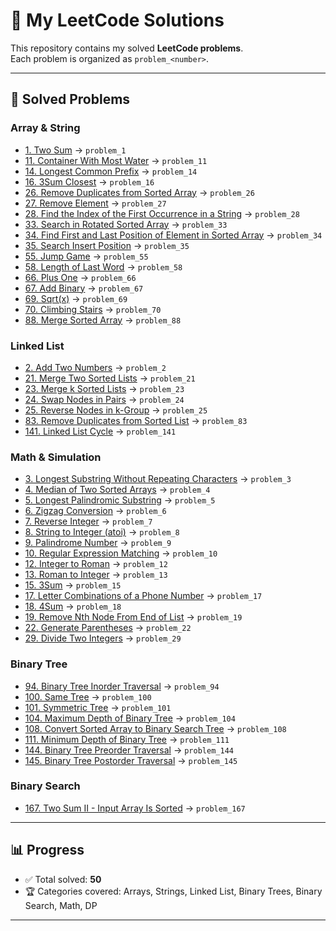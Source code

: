 # 🚀 My LeetCode Solutions

This repository contains my solved **LeetCode problems**.  
Each problem is organized as `problem_<number>`.

---

## 📌 Solved Problems

### Array & String
- [1. Two Sum](https://leetcode.com/problems/two-sum/) → `problem_1`
- [11. Container With Most Water](https://leetcode.com/problems/container-with-most-water/) → `problem_11`
- [14. Longest Common Prefix](https://leetcode.com/problems/longest-common-prefix/) → `problem_14`
- [16. 3Sum Closest](https://leetcode.com/problems/3sum-closest/) → `problem_16`
- [26. Remove Duplicates from Sorted Array](https://leetcode.com/problems/remove-duplicates-from-sorted-array/) → `problem_26`
- [27. Remove Element](https://leetcode.com/problems/remove-element/) → `problem_27`
- [28. Find the Index of the First Occurrence in a String](https://leetcode.com/problems/find-the-index-of-the-first-occurrence-in-a-string/) → `problem_28`
- [33. Search in Rotated Sorted Array](https://leetcode.com/problems/search-in-rotated-sorted-array/) → `problem_33`
- [34. Find First and Last Position of Element in Sorted Array](https://leetcode.com/problems/find-first-and-last-position-of-element-in-sorted-array/) → `problem_34`
- [35. Search Insert Position](https://leetcode.com/problems/search-insert-position/) → `problem_35`
- [55. Jump Game](https://leetcode.com/problems/jump-game/) → `problem_55`
- [58. Length of Last Word](https://leetcode.com/problems/length-of-last-word/) → `problem_58`
- [66. Plus One](https://leetcode.com/problems/plus-one/) → `problem_66`
- [67. Add Binary](https://leetcode.com/problems/add-binary/) → `problem_67`
- [69. Sqrt(x)](https://leetcode.com/problems/sqrtx/) → `problem_69`
- [70. Climbing Stairs](https://leetcode.com/problems/climbing-stairs/) → `problem_70`
- [88. Merge Sorted Array](https://leetcode.com/problems/merge-sorted-array/) → `problem_88`

### Linked List
- [2. Add Two Numbers](https://leetcode.com/problems/add-two-numbers/) → `problem_2`
- [21. Merge Two Sorted Lists](https://leetcode.com/problems/merge-two-sorted-lists/) → `problem_21`
- [23. Merge k Sorted Lists](https://leetcode.com/problems/merge-k-sorted-lists/) → `problem_23`
- [24. Swap Nodes in Pairs](https://leetcode.com/problems/swap-nodes-in-pairs/) → `problem_24`
- [25. Reverse Nodes in k-Group](https://leetcode.com/problems/reverse-nodes-in-k-group/) → `problem_25`
- [83. Remove Duplicates from Sorted List](https://leetcode.com/problems/remove-duplicates-from-sorted-list/) → `problem_83`
- [141. Linked List Cycle](https://leetcode.com/problems/linked-list-cycle/) → `problem_141`

### Math & Simulation
- [3. Longest Substring Without Repeating Characters](https://leetcode.com/problems/longest-substring-without-repeating-characters/) → `problem_3`
- [4. Median of Two Sorted Arrays](https://leetcode.com/problems/median-of-two-sorted-arrays/) → `problem_4`
- [5. Longest Palindromic Substring](https://leetcode.com/problems/longest-palindromic-substring/) → `problem_5`
- [6. Zigzag Conversion](https://leetcode.com/problems/zigzag-conversion/) → `problem_6`
- [7. Reverse Integer](https://leetcode.com/problems/reverse-integer/) → `problem_7`
- [8. String to Integer (atoi)](https://leetcode.com/problems/string-to-integer-atoi/) → `problem_8`
- [9. Palindrome Number](https://leetcode.com/problems/palindrome-number/) → `problem_9`
- [10. Regular Expression Matching](https://leetcode.com/problems/regular-expression-matching/) → `problem_10`
- [12. Integer to Roman](https://leetcode.com/problems/integer-to-roman/) → `problem_12`
- [13. Roman to Integer](https://leetcode.com/problems/roman-to-integer/) → `problem_13`
- [15. 3Sum](https://leetcode.com/problems/3sum/) → `problem_15`
- [17. Letter Combinations of a Phone Number](https://leetcode.com/problems/letter-combinations-of-a-phone-number/) → `problem_17`
- [18. 4Sum](https://leetcode.com/problems/4sum/) → `problem_18`
- [19. Remove Nth Node From End of List](https://leetcode.com/problems/remove-nth-node-from-end-of-list/) → `problem_19`
- [22. Generate Parentheses](https://leetcode.com/problems/generate-parentheses/) → `problem_22`
- [29. Divide Two Integers](https://leetcode.com/problems/divide-two-integers/) → `problem_29`

### Binary Tree
- [94. Binary Tree Inorder Traversal](https://leetcode.com/problems/binary-tree-inorder-traversal/) → `problem_94`
- [100. Same Tree](https://leetcode.com/problems/same-tree/) → `problem_100`
- [101. Symmetric Tree](https://leetcode.com/problems/symmetric-tree/) → `problem_101`
- [104. Maximum Depth of Binary Tree](https://leetcode.com/problems/maximum-depth-of-binary-tree/) → `problem_104`
- [108. Convert Sorted Array to Binary Search Tree](https://leetcode.com/problems/convert-sorted-array-to-binary-search-tree/) → `problem_108`
- [111. Minimum Depth of Binary Tree](https://leetcode.com/problems/minimum-depth-of-binary-tree/) → `problem_111`
- [144. Binary Tree Preorder Traversal](https://leetcode.com/problems/binary-tree-preorder-traversal/) → `problem_144`
- [145. Binary Tree Postorder Traversal](https://leetcode.com/problems/binary-tree-postorder-traversal/) → `problem_145`

### Binary Search
- [167. Two Sum II - Input Array Is Sorted](https://leetcode.com/problems/two-sum-ii-input-array-is-sorted/) → `problem_167`

---

## 📊 Progress
- ✅ Total solved: **50**
- 🏆 Categories covered: Arrays, Strings, Linked List, Binary Trees, Binary Search, Math, DP

---
